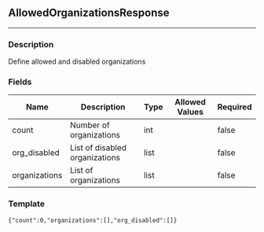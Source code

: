 ## AllowedOrganizationsResponse
---
### Description
Define allowed and disabled organizations
### Fields
| Name | Description | Type | Allowed Values | Required |
| ---- | ----------- | ---- | -------------- | -------- |
| count | Number of organizations | int |  | false |
| org_disabled | List of disabled organizations | list |  | false |
| organizations | List of organizations | list |  | false |
### Template
```
{"count":0,"organizations":[],"org_disabled":[]}
```
